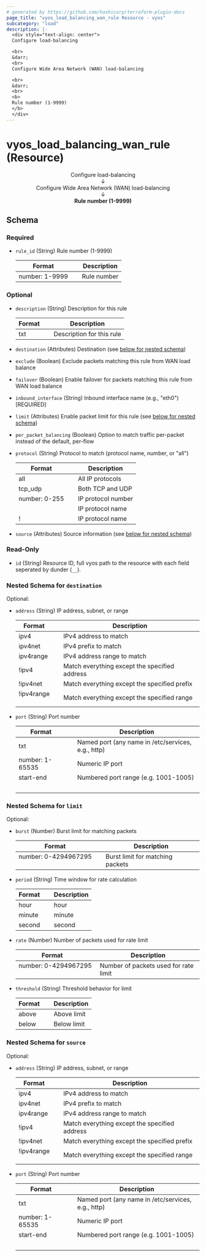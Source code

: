 ```yaml
---
# generated by https://github.com/hashicorp/terraform-plugin-docs
page_title: "vyos_load_balancing_wan_rule Resource - vyos"
subcategory: "load"
description: |-
  <div style="text-align: center">
  Configure load-balancing

  <br>
  &darr;
  <br>
  Configure Wide Area Network (WAN) load-balancing

  <br>
  &darr;
  <br>
  <b>
  Rule number (1-9999)
  </b>
  </div>
---
```


# vyos_load_balancing_wan_rule (Resource)

<div style="text-align: center">
Configure load-balancing

<br>
&darr;
<br>
Configure Wide Area Network (WAN) load-balancing

<br>
&darr;
<br>
<b>
Rule number (1-9999)
</b>
</div>



<!-- schema generated by tfplugindocs -->
## Schema

### Required

- `rule_id` (String) Rule number (1-9999)

    |  Format &emsp; | Description  |
    |----------|---------------|
    |  number: 1-9999  &emsp; |  Rule number  |

### Optional

- `description` (String) Description for this rule

    |  Format &emsp; | Description  |
    |----------|---------------|
    |  txt  &emsp; |  Description for this rule  |
- `destination` (Attributes) Destination (see [below for nested schema](#nestedatt--destination))
- `exclude` (Boolean) Exclude packets matching this rule from WAN load balance
- `failover` (Boolean) Enable failover for packets matching this rule from WAN load balance
- `inbound_interface` (String) Inbound interface name (e.g., "eth0") [REQUIRED]
- `limit` (Attributes) Enable packet limit for this rule (see [below for nested schema](#nestedatt--limit))
- `per_packet_balancing` (Boolean) Option to match traffic per-packet instead of the default, per-flow
- `protocol` (String) Protocol to match (protocol name, number, or "all")

    |  Format &emsp; | Description  |
    |----------|---------------|
    |  all  &emsp; |  All IP protocols  |
    |  tcp_udp  &emsp; |  Both TCP and UDP  |
    |  number: 0-255  &emsp; |  IP protocol number  |
    |  <protocol>  &emsp; |  IP protocol name  |
    |  !<protocol>  &emsp; |  IP protocol name  |
- `source` (Attributes) Source information (see [below for nested schema](#nestedatt--source))

### Read-Only

- `id` (String) Resource ID, full vyos path to the resource with each field seperated by dunder (`__`).

<a id="nestedatt--destination"></a>
### Nested Schema for `destination`

Optional:

- `address` (String) IP address, subnet, or range

    |  Format &emsp; | Description  |
    |----------|---------------|
    |  ipv4  &emsp; |  IPv4 address to match  |
    |  ipv4net  &emsp; |  IPv4 prefix to match  |
    |  ipv4range  &emsp; |  IPv4 address range to match  |
    |  !ipv4  &emsp; |  Match everything except the specified address  |
    |  !ipv4net  &emsp; |  Match everything except the specified prefix  |
    |  !ipv4range  &emsp; |  Match everything except the specified range  |
- `port` (String) Port number

    |  Format &emsp; | Description  |
    |----------|---------------|
    |  txt  &emsp; |  Named port (any name in /etc/services, e.g., http)  |
    |  number: 1-65535  &emsp; |  Numeric IP port  |
    |  start-end  &emsp; |  Numbered port range (e.g. 1001-1005)  |
    |   &emsp; |   |


<a id="nestedatt--limit"></a>
### Nested Schema for `limit`

Optional:

- `burst` (Number) Burst limit for matching packets

    |  Format &emsp; | Description  |
    |----------|---------------|
    |  number: 0-4294967295  &emsp; |  Burst limit for matching packets  |
- `period` (String) Time window for rate calculation

    |  Format &emsp; | Description  |
    |----------|---------------|
    |  hour  &emsp; |  hour  |
    |  minute  &emsp; |  minute  |
    |  second  &emsp; |  second  |
- `rate` (Number) Number of packets used for rate limit

    |  Format &emsp; | Description  |
    |----------|---------------|
    |  number: 0-4294967295  &emsp; |  Number of packets used for rate limit  |
- `threshold` (String) Threshold behavior for limit

    |  Format &emsp; | Description  |
    |----------|---------------|
    |  above  &emsp; |  Above limit  |
    |  below  &emsp; |  Below limit  |


<a id="nestedatt--source"></a>
### Nested Schema for `source`

Optional:

- `address` (String) IP address, subnet, or range

    |  Format &emsp; | Description  |
    |----------|---------------|
    |  ipv4  &emsp; |  IPv4 address to match  |
    |  ipv4net  &emsp; |  IPv4 prefix to match  |
    |  ipv4range  &emsp; |  IPv4 address range to match  |
    |  !ipv4  &emsp; |  Match everything except the specified address  |
    |  !ipv4net  &emsp; |  Match everything except the specified prefix  |
    |  !ipv4range  &emsp; |  Match everything except the specified range  |
- `port` (String) Port number

    |  Format &emsp; | Description  |
    |----------|---------------|
    |  txt  &emsp; |  Named port (any name in /etc/services, e.g., http)  |
    |  number: 1-65535  &emsp; |  Numeric IP port  |
    |  start-end  &emsp; |  Numbered port range (e.g. 1001-1005)  |
    |   &emsp; |   |
